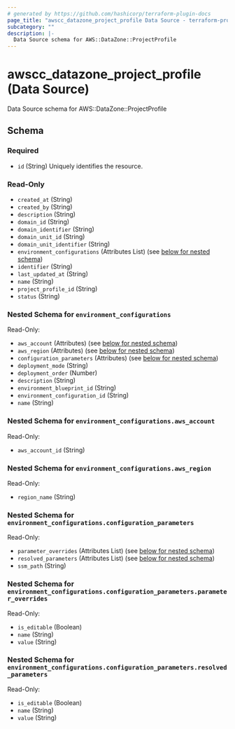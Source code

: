 ```yaml
---
# generated by https://github.com/hashicorp/terraform-plugin-docs
page_title: "awscc_datazone_project_profile Data Source - terraform-provider-awscc"
subcategory: ""
description: |-
  Data Source schema for AWS::DataZone::ProjectProfile
---
```


# awscc_datazone_project_profile (Data Source)

Data Source schema for AWS::DataZone::ProjectProfile



<!-- schema generated by tfplugindocs -->
## Schema

### Required

- `id` (String) Uniquely identifies the resource.

### Read-Only

- `created_at` (String)
- `created_by` (String)
- `description` (String)
- `domain_id` (String)
- `domain_identifier` (String)
- `domain_unit_id` (String)
- `domain_unit_identifier` (String)
- `environment_configurations` (Attributes List) (see [below for nested schema](#nestedatt--environment_configurations))
- `identifier` (String)
- `last_updated_at` (String)
- `name` (String)
- `project_profile_id` (String)
- `status` (String)

<a id="nestedatt--environment_configurations"></a>
### Nested Schema for `environment_configurations`

Read-Only:

- `aws_account` (Attributes) (see [below for nested schema](#nestedatt--environment_configurations--aws_account))
- `aws_region` (Attributes) (see [below for nested schema](#nestedatt--environment_configurations--aws_region))
- `configuration_parameters` (Attributes) (see [below for nested schema](#nestedatt--environment_configurations--configuration_parameters))
- `deployment_mode` (String)
- `deployment_order` (Number)
- `description` (String)
- `environment_blueprint_id` (String)
- `environment_configuration_id` (String)
- `name` (String)

<a id="nestedatt--environment_configurations--aws_account"></a>
### Nested Schema for `environment_configurations.aws_account`

Read-Only:

- `aws_account_id` (String)


<a id="nestedatt--environment_configurations--aws_region"></a>
### Nested Schema for `environment_configurations.aws_region`

Read-Only:

- `region_name` (String)


<a id="nestedatt--environment_configurations--configuration_parameters"></a>
### Nested Schema for `environment_configurations.configuration_parameters`

Read-Only:

- `parameter_overrides` (Attributes List) (see [below for nested schema](#nestedatt--environment_configurations--configuration_parameters--parameter_overrides))
- `resolved_parameters` (Attributes List) (see [below for nested schema](#nestedatt--environment_configurations--configuration_parameters--resolved_parameters))
- `ssm_path` (String)

<a id="nestedatt--environment_configurations--configuration_parameters--parameter_overrides"></a>
### Nested Schema for `environment_configurations.configuration_parameters.parameter_overrides`

Read-Only:

- `is_editable` (Boolean)
- `name` (String)
- `value` (String)


<a id="nestedatt--environment_configurations--configuration_parameters--resolved_parameters"></a>
### Nested Schema for `environment_configurations.configuration_parameters.resolved_parameters`

Read-Only:

- `is_editable` (Boolean)
- `name` (String)
- `value` (String)
